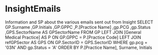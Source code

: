 # InsightEmails
Information and SP about the various emails sent out from Insight
SELECT
   GP.Surname
   ,GP.Initials
   ,GP.GPPC
   ,P.[Practice Name]
   ,gp.PCG
   ,gp.Status 
   ,GPS.SectorName AS GPSectorName
FROM GP
       LEFT JOIN  [General Medical Practice] AS P ON GP.GPPC = P.[Practice Code]
       LEFT JOIN  refGPSector AS GPS ON GP.SectorID = GPS.SectorID
WHERE gp.pcg = '03N' 
       AND  gp.Status = 'A'
ORDER BY
       P.[Practice Name],
       Surname,
       Initials

